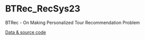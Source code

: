 # BTRec_RecSys23
BTRec - On Making Personalized Tour Recommendation Problem

[Data & source code](https://github.com/nxh912/BTRec_RecSys23/ "https://github.com/nxh912/BTRec_RecSys23/")
